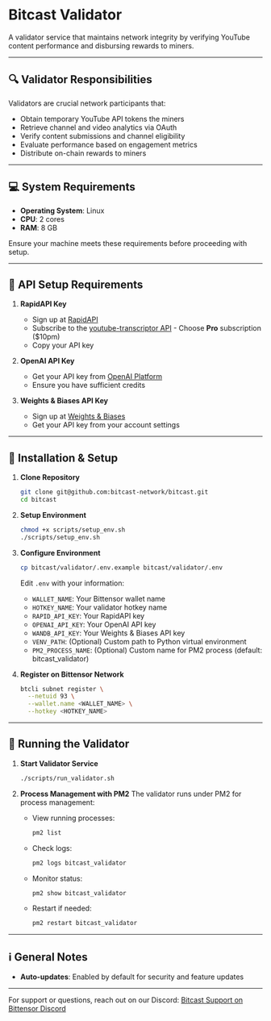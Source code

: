 # Bitcast Validator

A validator service that maintains network integrity by verifying YouTube content performance and disbursing rewards to miners.

---

## 🔍 Validator Responsibilities

Validators are crucial network participants that:
- Obtain temporary YouTube API tokens the miners
- Retrieve channel and video analytics via OAuth
- Verify content submissions and channel eligibility
- Evaluate performance based on engagement metrics
- Distribute on-chain rewards to miners

---

## 💻 System Requirements

- **Operating System**: Linux
- **CPU**: 2 cores
- **RAM**: 8 GB

Ensure your machine meets these requirements before proceeding with setup.

---

## 🔑 API Setup Requirements

1. **RapidAPI Key**
   - Sign up at [RapidAPI](https://rapidapi.com/)
   - Subscribe to the [youtube-transcriptor API](https://rapidapi.com/benrhzala90/api/youtube-transcriptor) - Choose **Pro** subscription ($10pm)
   - Copy your API key

2. **OpenAI API Key**
   - Get your API key from [OpenAI Platform](https://platform.openai.com/)
   - Ensure you have sufficient credits

3. **Weights & Biases API Key**
   - Sign up at [Weights & Biases](https://wandb.ai/)
   - Get your API key from your account settings

---

## 🚀 Installation & Setup

1. **Clone Repository**
   ```bash
   git clone git@github.com:bitcast-network/bitcast.git
   cd bitcast
   ```

2. **Setup Environment**
   ```bash
   chmod +x scripts/setup_env.sh
   ./scripts/setup_env.sh
   ```

3. **Configure Environment**
   ```bash
   cp bitcast/validator/.env.example bitcast/validator/.env
   ```
   Edit `.env` with your information:
   - `WALLET_NAME`: Your Bittensor wallet name
   - `HOTKEY_NAME`: Your validator hotkey name
   - `RAPID_API_KEY`: Your RapidAPI key
   - `OPENAI_API_KEY`: Your OpenAI API key
   - `WANDB_API_KEY`: Your Weights & Biases API key
   - `VENV_PATH`: (Optional) Custom path to Python virtual environment
   - `PM2_PROCESS_NAME`: (Optional) Custom name for PM2 process (default: bitcast_validator)

4. **Register on Bittensor Network**
   ```bash
   btcli subnet register \
     --netuid 93 \
     --wallet.name <WALLET_NAME> \
     --hotkey <HOTKEY_NAME>
   ```

---

## 🚀 Running the Validator

1. **Start Validator Service**
   ```bash
   ./scripts/run_validator.sh
   ```

2. **Process Management with PM2**
   The validator runs under PM2 for process management:
   - View running processes:
     ```bash
     pm2 list
     ```
   - Check logs:
     ```bash
     pm2 logs bitcast_validator
     ```
   - Monitor status:
     ```bash
     pm2 show bitcast_validator
     ```
   - Restart if needed:
     ```bash
     pm2 restart bitcast_validator
     ```

---

## ℹ️ General Notes

- **Auto-updates**: Enabled by default for security and feature updates

---

For support or questions, reach out on our Discord:
[Bitcast Support on Bittensor Discord](https://discord.com/channels/799672011265015819/1362489640841380045)